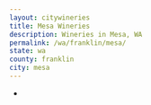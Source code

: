 ```yaml
---
layout: citywineries
title: Mesa Wineries
description: Wineries in Mesa, WA
permalink: /wa/franklin/mesa/
state: wa
county: franklin
city: mesa
---
```

-
